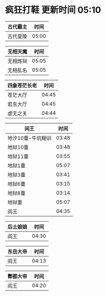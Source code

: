 # 疯狂打鞋 更新时间 05:10

| 古代霸主   | 时间    |
|--------|-------|
| 古代皇陵 | 05:00 |

| 无相天魔   | 时间    |
|--------|-------|
| 无相炼狱 | 05:05 |
| 无相乱名 | 05:05 |

| 四象苍茫长老   | 时间    |
|--------|-------|
| 苍茫大厅 | 04:45 |
| 若东大厅 | 04:45 |
| 虚无之关 | 04:44 |

| 间王   | 时间    |
|--------|-------|
| 地汐10重-牛坑糊训 | 03:48 |
| 地狱10重 | 03:48 |
| 地狱11重 | 03:55 |
| 地狱1重 | 05:07 |
| 地狱3重 | 03:41 |
| 地狱6重 | 03:15 |
| 地狱8重 | 03:14 |
| 地狱重 | 05:07 |
| 阎王 | 04:35 |

| 后土娘娘   | 时间    |
|--------|-------|
| 阎王 | 04:30 |

| 东岳大帝   | 时间    |
|--------|-------|
| 阎王 | 04:13 |

| 酆都大帝   | 时间    |
|--------|-------|
| 阎王 | 04:20 |